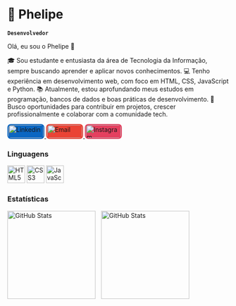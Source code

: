 # 🤖 Phelipe

**`Desenvolvedor`**


Olá, eu sou o Phelipe 👋

🎓 Sou estudante e entusiasta da área de Tecnologia da Informação, sempre buscando aprender e aplicar novos conhecimentos.
💻 Tenho experiência em desenvolvimento web, com foco em HTML, CSS, JavaScript e Python.
📚 Atualmente, estou aprofundando meus estudos em programação, bancos de dados e boas práticas de desenvolvimento.
🚀 Busco oportunidades para contribuir em projetos, crescer profissionalmente e colaborar com a comunidade tech.


<p align="start">
  <a href="https://www.linkedin.com/in/phe-franco" target="_blank">
    <img 
      alt="Linkedin"
      title="Meu Linkedin"
      src="https://cdn.jsdelivr.net/gh/devicons/devicon/icons/linkedin/linkedin-original.svg"
      width="80"
      height="30"
      style="background-color:#0A66C2; border-radius:8px; padding:2px;"
    />
  </a>

  <a href="mailto:Phelipefranco153@gmail.com" target="_blank">
    <img 
      alt="Email"
      title="Enviar Email"
      src="https://cdn.jsdelivr.net/gh/simple-icons/simple-icons/icons/gmail.svg"
      width="80"
      height="30"
      style="background-color:#EA4335; border-radius:8px; padding:2px;"
    />
  </a>

   <a href="https://www.instagram.com/seu_usuario" target="_blank">
    <img 
      alt="Instagram"
      title="Meu Instagram"
      src="https://cdn.jsdelivr.net/npm/simple-icons@v9/icons/instagram.svg"
      width="80"
      height="30"
      style="background-color:#E4405F; border-radius:8px; padding:2px;"
    />
  </a>
</p>

### Linguagens 

<p align="start">
  <img 
    alt="HTML5"
    title="HTML5"
    src="https://cdn.jsdelivr.net/gh/devicons/devicon/icons/html5/html5-original.svg"
    width="40"
    height="40"
  />
  <img 
    alt="CSS3"
    title="CSS3"
    src="https://cdn.jsdelivr.net/gh/devicons/devicon/icons/css3/css3-original.svg"
    width="40"
    height="40"
  />
  <img 
    alt="JavaScript"
    title="JavaScript"
    src="https://cdn.jsdelivr.net/gh/devicons/devicon/icons/javascript/javascript-original.svg"
    width="40"
    height="40"
  />
</p>

### Estatísticas 

<p>
<img 
    align="left" 
    alt="GitHub Stats" 
    height="200" 
    style="padding-right: 10px"
     src="https://github-readme-stats.vercel.app/api?username=PheFranco&show_icons=true&theme=dracula&locate=pt-br"
/>

<img 
    align="left"
    alt="GitHub Stats"
    height="200"
    src="https://github-readme-stats.vercel.app/api/top-langs/?username=Phefranco&theme=tokyonight&layout=compact&custom_title=Tecnologias&langs_count=9" 
/>


</p>
